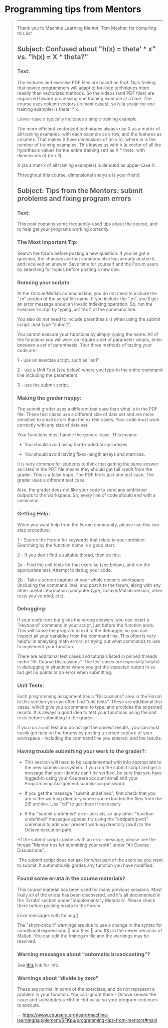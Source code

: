# Programming tips from Mentors
> 
> * * *
> 
> Thank you to Machine Learning Mentor, Tom Mosher, for compiling this list
> 
> ## Subject: Confused about "h(x) = theta' * x" vs. "h(x) = X * theta?"
> 
> ### **Text:**
> 
> The lectures and exercise PDF files are based on Prof. Ng's feeling that novice programmers will adapt to for-loop techniques more readily than vectorized methods. So the videos (and PDF files) are organized toward processing one training example at a time. The course uses column vectors (in most cases), so h (a scalar for one training example) is theta' * x.
> 
> Lower-case x typically indicates a single training example.
> 
> The more efficient vectorized techniques always use X as a matrix of all training examples, with each example as a row, and the features as columns. That makes X have dimensions of (m x n). where m is the number of training examples. This leaves us with h (a vector of all the hypothesis values for the entire training set) as X * theta, with dimensions of (m x 1).
> 
> X (as a matrix of all training examples) is denoted as upper-case X.
> 
> Throughout this course, dimensional analysis is your friend.
> 
> ## Subject: Tips from the Mentors: submit problems and fixing program errors
> 
> ### **Text:**
> 
> This post contains some frequently-used tips about the course, and to help get your programs working correctly.
> 
> ### **The Most Important Tip:**
> 
> Search the forum before posting a new question. If you've got a question, the chances are that someone else has already posted it, and received an answer. Save time for yourself and the Forum users by searching for topics before posting a new one.
> 
> ### **Running your scripts:**
> 
> At the Octave/Matlab command line, you do not need to include the ".m" portion of the script file name. If you include the ".m", you'll get an error message about an invalid indexing operation. So, run the Exercise 1 script by typing just "ex1" at the command line.
> 
> You also do not need to include parenthesis () when using the submit script. Just type "submit".
> 
> You cannot execute your functions by simply typing the name. All of the functions you will work on require a set of parameter values, enter between a set of parenthesis. Your three methods of testing your code are:
> 
> 1 - use an exercise script, such as "ex1"
> 
> 2 - use a Unit Test (see below) where you type-in the entire command line including the parameters.
> 
> 3 - use the submit script.
> 
> ### **Making the grader happy:**
> 
> The submit grader uses a different test case than what is in the PDF file. These test cases use a different size of data set and are more sensitive to small errors than the ex test cases. Your code must work correctly with any size of data set.
> 
> Your functions must handle the general case. This means:
> 
> - You should avoid using hard-coded array indexes.
> 
> - You should avoid having fixed-length arrays and matrices.
> 
> It is very common for students to think that getting the same answer as listed in the PDF file means they should get full credit from the grader. This is a false hope. The PDF file is just one test case. The grader uses a different test case.
> 
> Also, the grader does not like your code to send any additional outputs to the workspace. So, every line of code should end with a semicolon.
> 
> ### **Getting Help:**
> 
> When you want help from the Forum community, please use this two-step procedure:
> 
> 1 - Search the Forum for keywords that relate to your problem. Searching by the function name is a good start.
> 
> 2 - If you don't find a suitable thread, then do this:
> 
> 2a - Find the unit tests for that exercise (see below), and run the appropriate test. Attempt to debug your code.
> 
> 2b - Take a screen capture of your whole console workspace (including the command line), and post it to the forum, along with any other useful information (computer type, Octave/Matlab version, other tests you've tried, etc).
> 
> ### Debugging:
> 
> If your code runs but gives the wrong answers, you can insert a "keyboard" command in your script, just before the function ends. This will cause the program to exit to the debugger, so you can inspect all your variables from the command line. This often is very helpful in analysing math errors, or trying out what commands to use to implement your function.
> 
> There are additional test cases and tutorials listed in pinned threads under "All Course Discussions". The test cases are especially helpful in debugging in situations where you get the expected output in ex but get no points or an error when submitting.
> 
> ### Unit Tests:
> 
> Each programming assignment has a "Discussions" area in the Forum. In this section you can often find "unit tests". These are additional test cases, which give you a command to type, and provides the expected results. It is always a good idea to test your functions using the unit tests before submitting to the grader.
> 
> If you run a unit test and do not get the correct results, you can most easily get help on the forums by posting a screen capture of your workspace - including the command line you entered, and the results.
> 
> ### Having trouble submitting your work to the grader?:
> 
> - This section will need to be supplemented with info appropriate to the new submission system. If you run the submit script and get a message that your identity can't be verified, be sure that you have logged-in using your Coursera account email and your Programming Assignment submission password.
> 
> - If you get the message "submit undefined", first check that you are in the working directory where you extracted the files from the ZIP archive. Use "cd" to get there if necessary.
> 
> - If the "submit undefined" error persists, or any other "function undefined" messages appear, try using the "addpath(pwd)" command to add your present working directory (pwd) to the Octave execution path.
> 
> -If the submit script crashes with an error message, please see the thread "Mentor tips for submitting your work" under "All Course Discussions".
> 
> -The submit script does not ask for what part of the exercise you want to submit. It automatically grades any function you have modified.
> 
> ### Found some errata in the course materials?
> 
> This course material has been used for many previous sessions. Most likely all of the errata has been discovered, and it's all documented in the 'Errata' section under 'Supplementary Materials'. Please check there before posting errata to the Forum.
> 
> Error messages with fmincg()
> 
> The "short-circuit" warnings are due to use a change in the syntax for conditional expressions (| and & vs || and &&) in the newer versions of Matlab. You can edit the fmincg.m file and the warnings may be resolved.
> 
> ### Warning messages about "automatic broadcasting"?
> 
> See [this](https://www.gnu.org/software/octave/doc/interpreter/Broadcasting.html) link for info.
> 
> ### Warnings about "divide by zero"
> 
> These are normal in some of the exercises, and do not represent a problem in your function. You can ignore them - Octave senses the issue and substitutes a +Inf or -Inf value so your program continues to execute.
>
> -- https://www.coursera.org/learn/machine-learning/supplement/SFKpu/programming-tips-from-mentors#main
